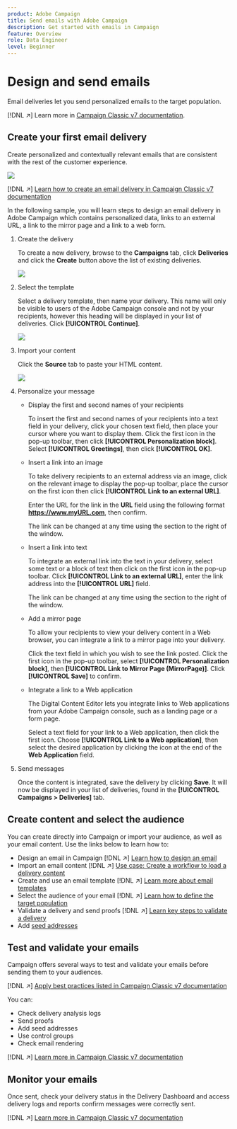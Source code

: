 ```yaml
---
product: Adobe Campaign
title: Send emails with Adobe Campaign
description: Get started with emails in Campaign
feature: Overview
role: Data Engineer
level: Beginner
---
```

# Design and send emails

Email deliveries let you send personalized emails to the target population. 

[!DNL :arrow_upper_right:] Learn more in [Campaign Classic v7 documentation](https://experienceleague.adobe.com/docs/campaign-classic/using/sending-messages/sending-emails/about-email-channel.html).

## Create your first email delivery

Create personalized and contextually relevant emails that are consistent with the rest of the customer experience.

![](assets/new-email-content.png)

[!DNL :arrow_upper_right:] [Learn how to create an email delivery in Campaign Classic v7 documentation](https://experienceleague.adobe.com/docs/campaign-classic/using/designing-content/editing-html-content/use-case--creating-an-email-delivery.html)


In the following sample, you will learn steps to design an email delivery in Adobe Campaign which contains personalized data, links to an external URL, a link to the mirror page and a link to a web form.

1. Create the delivery

   To create a new delivery, browse to the **Campaigns** tab, click **Deliveries** and click the **Create** button above the list of existing deliveries.
   
   ![](assets/delivery_step_1.png)

1. Select the template

   Select a delivery template, then name your delivery. This name will only be visible to users of the Adobe Campaign console and not by your recipients, however this heading will be displayed in your list of deliveries. Click **[!UICONTROL Continue]**.

   ![](assets/dce_delivery_model.png)

1. Import your content

   Click the **Source** tab to paste your HTML content.
   
   ![](assets/paste-content.png)


1. Personalize your message


   * Display the first and second names of your recipients

      To insert the first and second names of your recipients into a text field in your delivery, click your chosen text field, then place your cursor where you want to display them. Click the first icon in the pop-up toolbar, then click **[!UICONTROL Personalization block]**. Select **[!UICONTROL Greetings]**, then click **[!UICONTROL OK]**.

   * Insert a link into an image

      To take delivery recipients to an external address via an image, click on the relevant image to display the pop-up toolbar, place the cursor on the first icon then click **[!UICONTROL Link to an external URL]**.

      Enter the URL for the link in the **URL** field using the following format **https://www.myURL.com**, then confirm.

      The link can be changed at any time using the section to the right of the window.

   * Insert a link into text

      To integrate an external link into the text in your delivery, select some text or a block of text then click on the first icon in the pop-up toolbar. Click **[!UICONTROL Link to an external URL]**, enter the link address into the **[!UICONTROL URL]** field.

      The link can be changed at any time using the section to the right of the window.

   * Add a mirror page

      To allow your recipients to view your delivery content in a Web browser, you can integrate a link to a mirror page into your delivery.

      Click the text field in which you wish to see the link posted. Click the first icon in the pop-up toolbar, select **[!UICONTROL Personalization block]**, then **[!UICONTROL Link to Mirror Page (MirrorPage)]**. Click **[!UICONTROL Save]** to confirm.

   * Integrate a link to a Web application

      The Digital Content Editor lets you integrate links to Web applications from your Adobe Campaign console, such as a landing page or a form page.

      Select a text field for your link to a Web application, then click the first icon. Choose **[!UICONTROL Link to a Web application]**, then select the desired application by clicking the icon at the end of the **Web Application** field.

1. Send messages

   Once the content is integrated, save the delivery by clicking **Save**. It will now be displayed in your list of deliveries, found in the **[!UICONTROL Campaigns > Deliveries]** tab.


## Create content and select the audience

You can create directly into Campaign or import your audience, as well as your email content. Use the links below to learn how to:

* Design an email in Campaign
   [!DNL :arrow_upper_right:] [Learn how to design an email](https://experienceleague.adobe.com/docs/campaign-classic/using/sending-messages/sending-emails/defining-the-email-content.html)
* Import an email content
   [!DNL :arrow_upper_right:] [Use case: Create a workflow to load a delivery content](https://experienceleague.adobe.com/docs/campaign-classic/using/automating-with-workflows/use-cases/deliveries/loading-delivery-content.html)
* Create and use an email template
   [!DNL :arrow_upper_right:] [Learn more about email templates](https://experienceleague.adobe.com/docs/campaign-classic/using/sending-messages/using-delivery-templates/about-templates.html)
* Select the audience of your email
   [!DNL :arrow_upper_right:] [Learn how to define the target population](https://experienceleague.adobe.com/docs/campaign-classic/using/sending-messages/key-steps-when-creating-a-delivery/steps-defining-the-target-population.html)
* Validate a delivery and send proofs
   [!DNL :arrow_upper_right:] [Learn key steps to validate a delivery](https://experienceleague.adobe.com/docs/campaign-classic/using/sending-messages/key-steps-when-creating-a-delivery/steps-validating-the-delivery.html)
* Add [seed addresses](https://experienceleague.adobe.com/docs/campaign-classic/using/sending-messages/using-seed-addresses/about-seed-addresses.html)

## Test and validate your emails

Campaign offers several ways to test and validate your emails before sending them to your audiences.

[!DNL :arrow_upper_right:] [Apply best practices listed in Campaign Classic v7 documentation](https://experienceleague.adobe.com/docs/campaign-classic/using/sending-messages/key-steps-when-creating-a-delivery/delivery-bestpractices/check-before-sending.html)

You can:

* Check delivery analysis logs
* Send proofs
* Add seed addresses
* Use control groups
* Check email rendering

[!DNL :arrow_upper_right:] [Learn more in Campaign Classic v7 documentation](https://experienceleague.adobe.com/docs/campaign-classic/using/sending-messages/key-steps-when-creating-a-delivery/steps-validating-the-delivery.html)

## Monitor your emails

Once sent, check your delivery status in the Delivery Dashboard and access delivery logs and reports confirm messages were correctly sent.

[!DNL :arrow_upper_right:] [Learn more in Campaign Classic v7 documentation](https://experienceleague.adobe.com/docs/campaign-classic/using/sending-messages/key-steps-when-creating-a-delivery/delivery-bestpractices/track-and-monitor.html)

